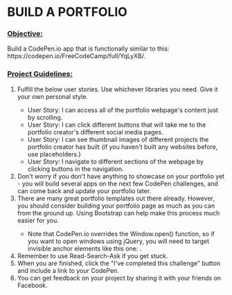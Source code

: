<h1><strong> BUILD A PORTFOLIO </strong> </h1>
<h3><u> Objective:</u></h3> Build a CodePen.io app that is functionally similar to this: https://codepen.io/FreeCodeCamp/full/YqLyXB/.
<h3><u>Project Guidelines: </u></h3>

<ol type="1">
 <li> Fulfill the below user stories. Use whichever libraries you need. Give it your own personal style. </li>
  <ul>
    <li> User Story: I can access all of the portfolio webpage's content just by scrolling. </li>
    <li> User Story: I can click different buttons that will take me to the portfolio creator's different social media pages. </li>
    <li> User Story: I can see thumbnail images of different projects the portfolio creator has built (if you haven't built any websites before, use placeholders.) </li>
    <li> User Story: I navigate to different sections of the webpage by clicking buttons in the navigation. </li>
   </ul>
  <li> Don't worry if you don't have anything to showcase on your portfolio yet - you will build several apps on the next few CodePen challenges, and can come back and update your portfolio later. </li>
  <li> There are many great portfolio templates out there already. However, you should consider building your portfolio page as much as you can from the ground up. Using Bootstrap can help make this process much easier for you. </li>
   <ul>
      <li>Note that CodePen.io overrides the Window.open() function, so if you want to open windows using jQuery, you will need to target invisible anchor elements like this one: <a target='_blank'>. </li>
  </ul>
  <li> Remember to use Read-Search-Ask if you get stuck. </li>

  <li> When you are finished, click the "I've completed this challenge" button and include a link to your CodePen. </li>

  <li> You can get feedback on your project by sharing it with your friends on Facebook.</li> 
</ol>
